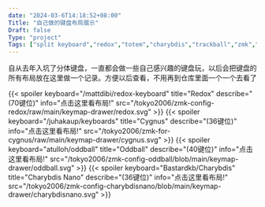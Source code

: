 ```yaml
---
date: "2024-03-6T14:18:52+08:00"
Title: "自己做的键盘布局展示"
Draft: false
Type: "project"
Tags: ["split keyboard","redox","totem","charybdis","trackball","zmk","qmk"]
---
```

自从去年入坑了分体键盘，一直都会做一些自己感兴趣的键盘玩，以后会把键盘的所有布局放在这里做一个记录。方便以后查看，不用再到仓库里面一个一个去看了
<!--more-->
{{< spoiler keyboard="/mattdibi/redox-keyboard" title="Redox" describe="(70键位)" info="点击这里看布局!" src="/tokyo2006/zmk-config-redox/raw/main/keymap-drawer/redox.svg" >}}
{{< spoiler keyboard="/juhakaup/keyboards" title="Cygnus" describe="(36键位)" info="点击这里看布局!" src="/tokyo2006/zmk-for-cygnus/raw/main/keymap-drawer/cygnus.svg" >}}
{{< spoiler keyboard="atulloh/oddball" title="Oddball" describe="(40键位)" info="点击这里看布局!" src="/tokyo2006/zmk-config-oddball/blob/main/keymap-drawer/oddball.svg" >}}
{{< spoiler keyboard="Bastardkb/Charybdis" title="Charybdis Nano" describe="(36键位)" info="点击这里看布局!" src="/tokyo2006/zmk-config-charybdisnano/blob/main/keymap-drawer/charybdisnano.svg" >}}
